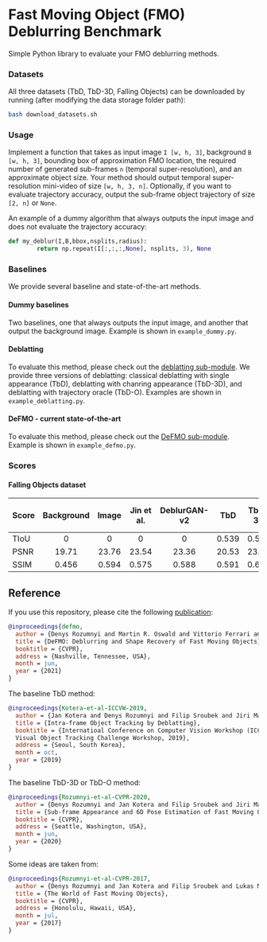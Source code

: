 Fast Moving Object (FMO) Deblurring Benchmark
==========
Simple Python library to evaluate your FMO deblurring methods.

### Datasets

All three datasets (TbD, TbD-3D, Falling Objects) can be downloaded by running (after modifying the data storage folder path):
```bash
bash download_datasets.sh
```

### Usage

Implement a function that takes as input image `I [w, h, 3]`, background `B [w, h, 3]`, bounding box of approximation FMO location, the required number of generated sub-frames `n` (temporal super-resolution), and an approximate object size. Your method should output temporal super-resolution mini-video of size `[w, h, 3, n]`. Optionally, if you want to evaluate trajectory accuracy, output the sub-frame object trajectory of size `[2, n]` or `None`.

An example of a dummy algorithm that always outputs the input image and does not evaluate the trajectory accuracy:

```python
def my_deblur(I,B,bbox,nsplits,radius):
        return np.repeat(I[:,:,:,None], nsplits, 3), None
```

### Baselines

We provide several baseline and state-of-the-art methods.

#### Dummy baselines

Two baselines, one that always outputs the input image, and another that output the background image. Example is shown in `example_dummy.py`.


#### Deblatting

To evaluate this method, please check out the [deblatting sub-module](https://github.com/rozumden/deblatting_python). We provide three versions of deblatting: classical deblatting with single appearance (TbD), deblatting with chanring appearance (TbD-3D), and deblatting with trajectory oracle (TbD-O). Examples are shown in `example_deblatting.py`.

#### DeFMO - current state-of-the-art

To evaluate this method, please check out the [DeFMO sub-module](https://github.com/rozumden/DeFMO). Example is shown in `example_defmo.py`.

### Scores
#### Falling Objects dataset
| Score | Background | Image | Jin et al. | DeblurGAN-v2 | TbD    | TbD-3D | DeFMO      | (TbD-3D-Oracle) 
| ----- | :---:      | :---: | :---:      | :---:        | :-:    | :---:  | :---:      | :---: 
| TIoU  |  0         | 0     |        0   |      0       | 0.539  | 0.539  | **0.684**  | 1.000
| PSNR  | 19.71      | 23.76 |  23.54     |    23.36     | 20.53  | 23.42  | **26.83**  | 22.82
| SSIM  | 0.456      | 0.594 | 0.575      |   0.588      | 0.591  | 0.671  | **0.753**  | 0.701  

Reference
------------
If you use this repository, please cite the following [publication](https://arxiv.org/abs/2012.00595):

```bibtex
@inproceedings{defmo,
  author = {Denys Rozumnyi and Martin R. Oswald and Vittorio Ferrari and Jiri Matas and Marc Pollefeys},
  title = {DeFMO: Deblurring and Shape Recovery of Fast Moving Objects},
  booktitle = {CVPR},
  address = {Nashville, Tennessee, USA},
  month = jun,
  year = {2021}
}
```
The baseline TbD method:
```bibtex
@inproceedings{Kotera-et-al-ICCVW-2019,
  author = {Jan Kotera and Denys Rozumnyi and Filip Sroubek and Jiri Matas},
  title = {Intra-frame Object Tracking by Deblatting},
  booktitle = {Internatioal Conference on Computer Vision Workshop (ICCVW), 
  Visual Object Tracking Challenge Workshop, 2019},
  address = {Seoul, South Korea},
  month = oct,
  year = {2019}
}
```
The baseline TbD-3D or TbD-O method:
```bibtex
@inproceedings{Rozumnyi-et-al-CVPR-2020,
  author = {Denys Rozumnyi and Jan Kotera and Filip Sroubek and Jiri Matas},
  title = {Sub-frame Appearance and 6D Pose Estimation of Fast Moving Objects},
  booktitle = {CVPR},
  address = {Seattle, Washington, USA},
  month = jun,
  year = {2020}
}
```
Some ideas are taken from:
```bibtex
@inproceedings{Rozumnyi-et-al-CVPR-2017,
  author = {Denys Rozumnyi and Jan Kotera and Filip Sroubek and Lukas Novotny and Jiri Matas},
  title = {The World of Fast Moving Objects},
  booktitle = {CVPR},
  address = {Honolulu, Hawaii, USA},
  month = jul,
  year = {2017}
}
